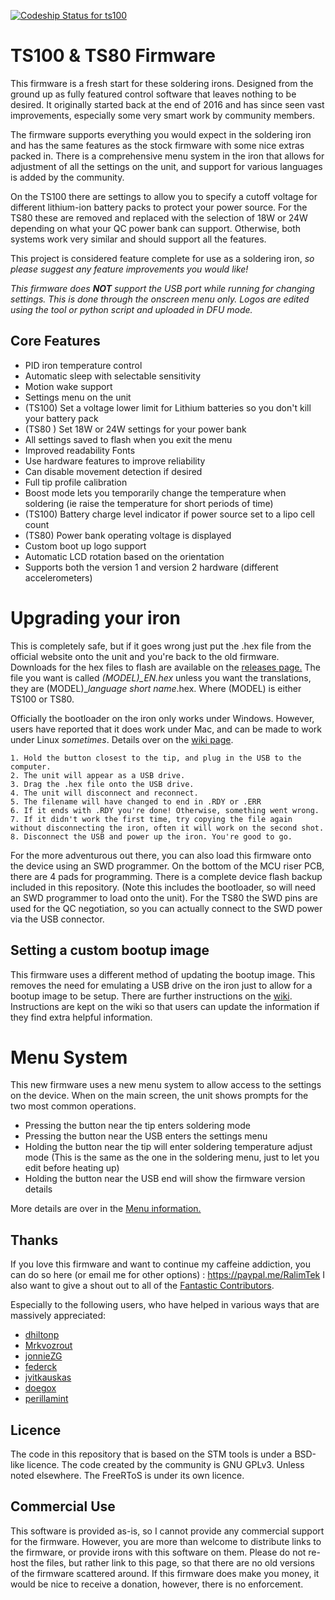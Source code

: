 [![Codeship Status for ts100](https://app.codeship.com/projects/c77dbfe0-0764-0138-9520-3eb35bdb2b2c/status?branch=master)](https://app.codeship.com/projects/379118)

# TS100 & TS80 Firmware


This firmware is a fresh start for these soldering irons. Designed from the ground up as fully featured control software that leaves nothing to be desired.
It originally started back at the end of 2016 and has since seen vast improvements, especially some very smart work by community members.

The firmware supports everything you would expect in the soldering iron and has the same features as the stock firmware with some nice extras packed in.
There is a comprehensive menu system in the iron that allows for adjustment of all the settings on the unit, and support for various languages is added by the community.

On the TS100 there are settings to allow you to specify a cutoff voltage for different lithium-ion battery packs to protect your power source.
For the TS80 these are removed and replaced with the selection of 18W or 24W depending on what your QC power bank can support.
Otherwise, both systems work very similar and should support all the features.

This project is considered feature complete for use as a soldering iron, *so please suggest any feature improvements you would like!*

*This firmware does **NOT** support the USB port while running for changing settings. This is done through the onscreen menu only. Logos are edited using the tool or python script and uploaded in DFU mode.*

## Core Features

* PID iron temperature control
* Automatic sleep with selectable sensitivity
* Motion wake support
* Settings menu on the unit
* (TS100) Set a voltage lower limit for Lithium batteries so you don't kill your battery pack
* (TS80 ) Set 18W or 24W settings for your power bank
* All settings saved to flash when you exit the menu
* Improved readability Fonts
* Use hardware features to improve reliability
* Can disable movement detection if desired
* Full tip profile calibration
* Boost mode lets you temporarily change the temperature when soldering (ie raise the temperature for short periods of time)
* (TS100) Battery charge level indicator if power source set to a lipo cell count
* (TS80) Power bank operating voltage is displayed
* Custom boot up logo support
* Automatic LCD rotation based on the orientation
* Supports both the version 1 and version 2 hardware (different accelerometers)

# Upgrading your iron

This is completely safe, but if it goes wrong just put the .hex file from the official website onto the unit and you're back to the old firmware. Downloads for the hex files to flash are available on the [releases page.](https://github.com/Ralim/ts100/releases) The file you want is called *(MODEL)_EN.hex* unless you want the translations, they are (MODEL)_*language short name*.hex. Where (MODEL) is either TS100 or TS80.

Officially the bootloader on the iron only works under Windows. However, users have reported that it does work under Mac, and can be made to work under Linux *sometimes*. Details over on the [wiki page](https://github.com/Ralim/ts100/wiki/Upgrading-Firmware).

```
1. Hold the button closest to the tip, and plug in the USB to the computer.
2. The unit will appear as a USB drive.
3. Drag the .hex file onto the USB drive.
4. The unit will disconnect and reconnect.
5. The filename will have changed to end in .RDY or .ERR
6. If it ends with .RDY you're done! Otherwise, something went wrong.
7. If it didn't work the first time, try copying the file again without disconnecting the iron, often it will work on the second shot.
8. Disconnect the USB and power up the iron. You're good to go.
```


For the more adventurous out there, you can also load this firmware onto the device using an SWD programmer.
On the bottom of the MCU riser PCB, there are 4 pads for programming.
There is a complete device flash backup included in this repository. (Note this includes the bootloader, so will need an SWD programmer to load onto the unit).
For the TS80 the SWD pins are used for the QC negotiation, so you can actually connect to the SWD power via the USB connector.

## Setting a custom bootup image

This firmware uses a different method of updating the bootup image.
This removes the need for emulating a USB drive on the iron just to allow for a bootup image to be setup.
There are further instructions on the [wiki](https://github.com/Ralim/ts100/wiki/Logo-Editor).
Instructions are kept on the wiki so that users can update the information if they find extra helpful information.

# Menu System

This new firmware uses a new menu system to allow access to the settings on the device.
When on the main screen, the unit shows prompts for the two most common operations.

* Pressing the button near the tip enters soldering mode
* Pressing the button near the USB enters the settings menu
* Holding the button near the tip will enter soldering temperature adjust mode (This is the same as the one in the soldering menu, just to let you edit before heating up)
* Holding the button near the USB end will show the firmware version details

More details are over in the [Menu information.](menu.md)

## Thanks


If you love this firmware and want to continue my caffeine addiction, you can do so here (or email me for other options) : https://paypal.me/RalimTek
I also want to give a shout out to all of the [Fantastic Contributors](https://github.com/Ralim/ts100/graphs/contributors).

Especially to the following users, who have helped in various ways that are massively appreciated:

* [dhiltonp](https://github.com/dhiltonp)
* [Mrkvozrout](https://github.com/Mrkvozrout)
* [jonnieZG](https://github.com/jonnieZG)
* [federck](https://github.com/federck)
* [jvitkauskas](https://github.com/jvitkauskas)
* [doegox](https://github.com/doegox)
* [perillamint](https://github.com/perillamint)


## Licence

The code in this repository that is based on the STM tools is under a BSD-like licence.
The code created by the community is GNU GPLv3. Unless noted elsewhere.
The FreeRToS is under its own licence.

## Commercial Use

This software is provided as-is, so I cannot provide any commercial support for the firmware. However, you are more than welcome to distribute links to the firmware, or provide irons with this software on them.
Please do not re-host the files, but rather link to this page, so that there are no old versions of the firmware scattered around. If this firmware does make you money, it would be nice to receive a donation, however, there is no enforcement.
